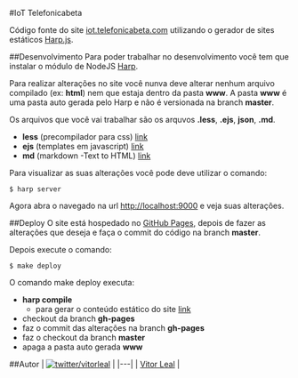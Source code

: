 #IoT Telefonicabeta

Código fonte do site [iot.telefonicabeta.com](http://iot.telefonicabeta.com) utilizando o gerador de sites estáticos [Harp.js](http://harpjs.com/).


##Desenvolvimento
Para poder trabalhar no desenvolvimento você tem que instalar o módulo de NodeJS [Harp](https://www.npmjs.com/package/harp).

Para realizar alterações no site você nunva deve alterar nenhum arquivo compilado (ex: **html**) nem que estaja dentro da pasta **www**. A pasta **www** é uma pasta auto gerada pelo Harp e não é versionada na branch **master**.

Os arquivos que você vai trabalhar são os arquvos **.less**, **.ejs**, **json**, **.md**.

* **less** (precompilador para css) [link](http://lesscss.org/)
* **ejs** (templates em javascript) [link](http://www.embeddedjs.com/)
* **md** (markdown -Text to HTML) [link](http://daringfireball.net/projects/markdown/syntax)

Para visualizar as suas alterações você pode deve utilizar o comando:
```
$ harp server
```
Agora abra o navegado na url [http://localhost:9000](http://localhost:9000) e veja suas alterações.


##Deploy
O site está hospedado no [GitHub Pages](https://pages.github.com/), depois de fazer as alterações que deseja e faça o commit do código na branch **master**.

Depois execute o comando:
```
$ make deploy
```

O comando make deploy executa:
* **harp compile** 
	* para gerar o conteúdo estático do site [link](http://harpjs.com/docs/environment/compile)
* checkout da branch **gh-pages**
* faz o commit das alterações na branch **gh-pages**
* faz o checkout da branch **master**
* apaga a pasta auto gerada **www**


##Autor
| [![twitter/vitorleal](http://gravatar.com/avatar/e133221d7fbc0dee159dca127d2f6f00?s=80)](http://twitter.com/vitorleal "Follow @vitorleal on Twitter") |
|---|
| [Vitor Leal](http://vitorleal.com) |